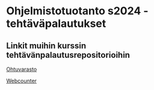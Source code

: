 # Ohjelmistotuotanto s2024 -tehtäväpalautukset

## Linkit muihin kurssin tehtävänpalautusrepositorioihin

[Ohtuvarasto](https://github.com/Kaabero/ohtuvarasto)

[Webcounter](https://github.com/Kaabero/webcounter)
